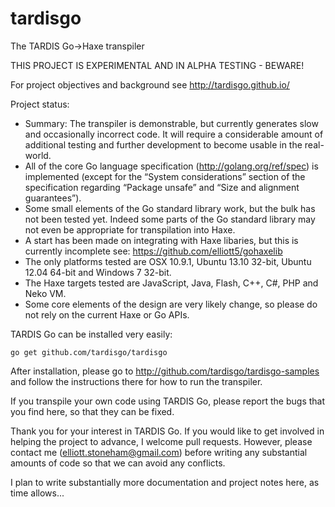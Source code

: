 tardisgo
========

The TARDIS Go->Haxe transpiler 

THIS PROJECT IS EXPERIMENTAL AND IN ALPHA TESTING - BEWARE! 

For project objectives and background see http://tardisgo.github.io/

Project status:
- Summary: The transpiler is demonstrable, but currently generates slow and occasionally incorrect code. It will require a considerable amount of additional testing and further development to become usable in the real-world.
- All of the core Go language specification (http://golang.org/ref/spec) is implemented (except for the “System considerations” section of the specification regarding “Package unsafe” and “Size and alignment guarantees”). 
- Some small elements of the Go standard library work, but the bulk has not been tested yet. Indeed some parts of the Go standard library may not even be appropriate for transpilation into Haxe.
- A start has been made on integrating with Haxe libaries, but this is currently incomplete see: https://github.com/elliott5/gohaxelib
- The only platforms tested are OSX 10.9.1, Ubuntu 13.10 32-bit, Ubuntu 12.04 64-bit and Windows 7 32-bit. 
- The Haxe targets tested are JavaScript, Java, Flash, C++, C#, PHP and Neko VM. 
- Some core elements of the design are very likely change, so please do not rely on the current Haxe or Go APIs.

TARDIS Go can be installed very easily:
```
go get github.com/tardisgo/tardisgo
```

After installation, please go to http://github.com/tardisgo/tardisgo-samples and follow the instructions there for how to run the transpiler. 

If you transpile your own code using TARDIS Go, please report the bugs that you find here, so that they can be fixed.

Thank you for your interest in TARDIS Go. If you would like to get involved in helping the project to advance, I welcome pull requests. However, please contact me (elliott.stoneham@gmail.com) before writing any substantial amounts of code so that we can avoid any conflicts. 

I plan to write substantially more documentation and project notes here, as time allows...
